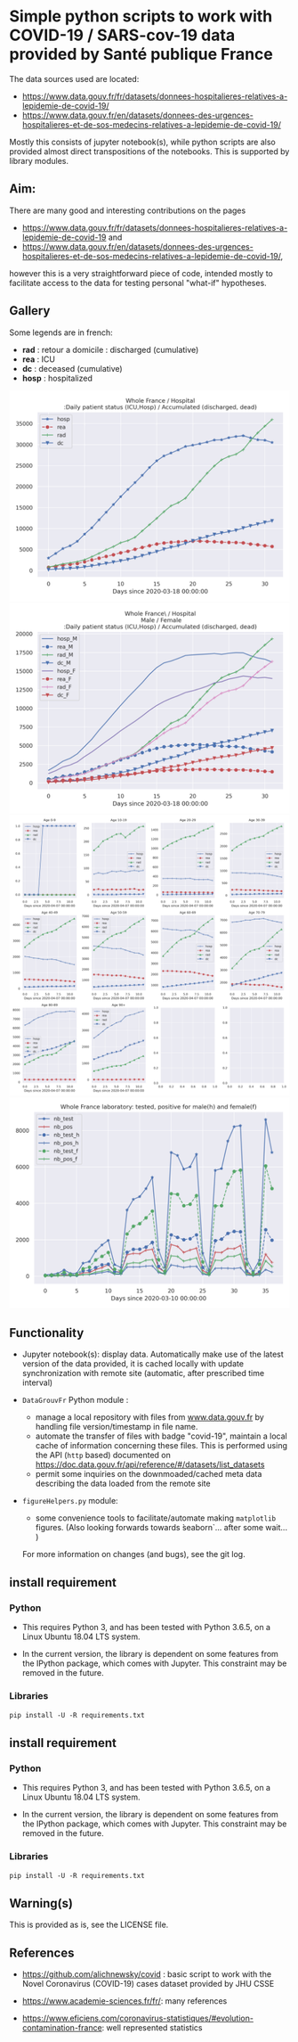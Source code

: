 # Simple python scripts to work with COVID-19 / SARS-cov-19 data provided by Santé publique France

The data sources used are located:
- https://www.data.gouv.fr/fr/datasets/donnees-hospitalieres-relatives-a-lepidemie-de-covid-19/
- https://www.data.gouv.fr/en/datasets/donnees-des-urgences-hospitalieres-et-de-sos-medecins-relatives-a-lepidemie-de-covid-19/


Mostly this consists of jupyter notebook(s), while python scripts are also provided
almost direct transpositions of the notebooks. This is supported by library modules.


## Aim:
There are many good and interesting contributions on the pages 
- https://www.data.gouv.fr/fr/datasets/donnees-hospitalieres-relatives-a-lepidemie-de-covid-19
and
- https://www.data.gouv.fr/en/datasets/donnees-des-urgences-hospitalieres-et-de-sos-medecins-relatives-a-lepidemie-de-covid-19/,

however this is a very straightforward piece of code, intended mostly to facilitate
access to the data for testing personal "what-if" hypotheses.

## Gallery
Some legends are in french: 
- **rad** : retour a domicile : discharged (cumulative)
- **rea**  : ICU
- **dc**   : deceased (cumulative)
- **hosp** : hospitalized

![Hospital data](./JupySessions/images/Chap01/FIG003.jpg)
![Hospital data according to sex](./JupySessions/images/Chap01/FIG004.jpg)
![Hospital outcomes per age](./JupySessions/images/Chap01/FIG005.jpg)
![Tests](./JupySessions/images/Chap01/FIG006.jpg)

## Functionality
- Jupyter notebook(s): display data. Automatically make use of the latest version of the  data provided, it is cached locally 
   with  update synchronization with remote site (automatic, after prescribed time interval)
- `DataGrouvFr` Python module :
   - manage a local repository with files from www.data.gouv.fr by handling file version/timestamp in file name. 
   - automate the transfer of files with badge "covid-19", maintain a local cache of
     information concerning these files. This is performed using the API (`http` based) documented
      on https://doc.data.gouv.fr/api/reference/#/datasets/list_datasets 
   - permit some inquiries on the downmoaded/cached meta data describing the data loaded from the remote site
- `figureHelpers.py` module:
   - some convenience tools to facilitate/automate making `matplotlib` figures. (Also looking forwards towards ̀seaborn`... after some wait... )

   For more information on changes (and bugs), see the git log.

## install requirement
### Python
- This requires Python 3, and has been tested with Python 3.6.5, on a Linux
Ubuntu 18.04 LTS system.

- In the current version, the library is dependent on
some features from the IPython package, which comes with Jupyter. This constraint
may be removed in the future.

### Libraries
```
pip install -U -R requirements.txt

```



## install requirement
### Python
- This requires Python 3, and has been tested with Python 3.6.5, on a Linux
Ubuntu 18.04 LTS system.

- In the current version, the library is dependent on
some features from the IPython package, which comes with Jupyter. This constraint
may be removed in the future.

### Libraries
```
pip install -U -R requirements.txt

```



## Warning(s)
This is provided as is, see the LICENSE file.

## References
- https://github.com/alichnewsky/covid : basic script to work with the Novel Coronavirus (COVID-19) cases 
      dataset provided by JHU CSSE

- https://www.academie-sciences.fr/fr/: many references

- https://www.eficiens.com/coronavirus-statistiques/#evolution-contamination-france: well represented statistics
